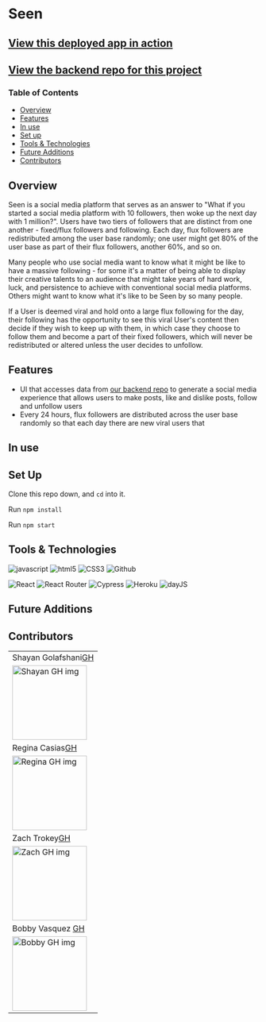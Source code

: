 # Seen

## [View this deployed app in action](https://seen-ui-plain-react.vercel.app/)
## [View the backend repo for this project](https://github.com/seenteam/seen-be)

### Table of Contents
- [Overview](#overview)
- [Features](#features)
- [In use](#in-use)
- [Set up](#set-up)
- [Tools & Technologies](#tools--technologies)
- [Future Additions](#future-additions)
- [Contributors](#contributors)

## Overview

Seen is a social media platform that serves as an answer to "What if you started a social media platform with 10 followers, then woke up the next day with 1 million?". Users have two tiers of followers that are distinct from one another - fixed/flux followers and following. Each day, flux followers are redistributed among the user base randomly; one user might get 80% of the user base as part of their flux followers, another 60%, and so on. 

Many people who use social media want to know what it might be like to have a massive following - for some it's a matter of being able to display their creative talents to an audience that might take years of hard work, luck, and persistence to achieve with conventional social media platforms. Others might want to know what it's like to be Seen by so many people. 

If a User is deemed viral and hold onto a large flux following for the day, their following has the opportunity to see this viral User's content then decide if they wish to keep up with them, in which case they choose to follow them and become a part of their fixed followers, which will never be redistributed or altered unless the user decides to unfollow. 


## Features

- UI that accesses data from [our backend repo](https://github.com/seenteam/seen-be) to generate a social media experience that allows users to make posts, like and dislike posts, follow and unfollow users
- Every 24 hours, flux followers are distributed across the user base randomly so that each day there are new viral users that 

## In use


## Set Up

Clone this repo down, and `cd` into it.

Run `npm install`

Run `npm start`

## Tools & Technologies
<p align="left">
  <img src="https://img.shields.io/badge/javascript%20-%23323330.svg?&style=for-the-badge&logo=javascript&logoColor=%23F7DF1E" alt="javascript" />
  <img src="https://img.shields.io/badge/html5%20-%23E34F26.svg?&style=for-the-badge&logo=html5&logoColor=white" alt="html5"/>
  <img src="https://img.shields.io/badge/css3%20-%231572B6.svg?&style=for-the-badge&logo=css3&logoColor=white" alt="CSS3"/>
  <img src="https://img.shields.io/badge/GitHub-100000?style=for-the-badge&logo=github&logoColor=white" alt="Github" />
</p>
<p align="left">
  <img src="https://img.shields.io/badge/-React-cyan" alt="React" />
  <img src="https://img.shields.io/badge/-React%20Router-CA4245?logo=react-router" alt="React Router" />
  <img src="https://img.shields.io/badge/-Cypress-gray" alt="Cypress" />
  <img src="https://img.shields.io/badge/-Heroku%20Deployed-orange" alt="Heroku" />
  <img src="https://img.shields.io/badge/-dayJS-yellowgreen" alt="dayJS" />
</p>

## Future Additions


## Contributors
<table>
     <tr>
          <td>Shayan Golafshani<a href="https://github.com/shayan-golafshani">GH</td>
    </tr>
    
 <td><img src="https://avatars.githubusercontent.com/u/70605985?v=4" alt="Shayan GH img"
width="150" height="auto" /></td>
  </tr>
     <tr>
          <td>Regina Casias<a href="https://github.com/rcasias">GH</td>
    </tr>
    
 <td><img src="https://avatars.githubusercontent.com/u/54419240?v=4" alt="Regina GH img"
width="150" height="auto" /></td>
  </tr>
    <tr>
          <td>Zach Trokey<a href="https://github.com/ztrokey">GH</td>
    </tr>
    
 <td><img src="https://avatars.githubusercontent.com/u/20480167?v=4" alt="Zach GH img"
width="150" height="auto" /></td>
  </tr>
     <tr>
        <td> Bobby Vasquez <a href="https://github.com/hoomberto">GH</td>
    </tr>
    </tr>
    <td><img src="https://avatars.githubusercontent.com/u/78388491?v=4" alt="Bobby GH img"
 width="150" height="auto" /></td>
</table>



